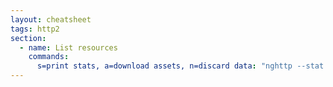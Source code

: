 ```yaml
---
layout: cheatsheet
tags: http2
section:
  - name: List resources
    commands:
      s=print stats, a=download assets, n=discard data: "nghttp --stat --get-assets --null-out https://andreas-mausch.de"
---
```

